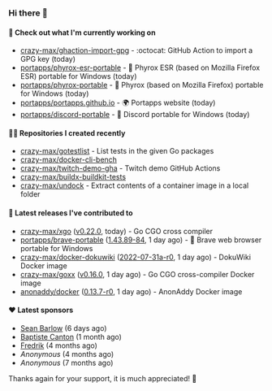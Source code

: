 ### Hi there 👋

#### 👷 Check out what I'm currently working on

- [crazy-max/ghaction-import-gpg](https://github.com/crazy-max/ghaction-import-gpg) - :octocat: GitHub Action to import a GPG key (today)
- [portapps/phyrox-esr-portable](https://github.com/portapps/phyrox-esr-portable) - 🚀 Phyrox ESR (based on Mozilla Firefox ESR) portable for Windows (today)
- [portapps/phyrox-portable](https://github.com/portapps/phyrox-portable) - 🚀 Phyrox (based on Mozilla Firefox) portable for Windows (today)
- [portapps/portapps.github.io](https://github.com/portapps/portapps.github.io) - 🌍 Portapps website (today)
- [portapps/discord-portable](https://github.com/portapps/discord-portable) - 🚀 Discord portable for Windows (today)

#### 👨‍💻 Repositories I created recently

- [crazy-max/gotestlist](https://github.com/crazy-max/gotestlist) - List tests in the given Go packages
- [crazy-max/docker-cli-bench](https://github.com/crazy-max/docker-cli-bench)
- [crazy-max/twitch-demo-gha](https://github.com/crazy-max/twitch-demo-gha) - Twitch demo GitHub Actions
- [crazy-max/buildx-buildkit-tests](https://github.com/crazy-max/buildx-buildkit-tests)
- [crazy-max/undock](https://github.com/crazy-max/undock) - Extract contents of a container image in a local folder

#### 🚀 Latest releases I've contributed to

- [crazy-max/xgo](https://github.com/crazy-max/xgo) ([v0.22.0](https://github.com/crazy-max/xgo/releases/tag/v0.22.0), today) - Go CGO cross compiler
- [portapps/brave-portable](https://github.com/portapps/brave-portable) ([1.43.89-84](https://github.com/portapps/brave-portable/releases/tag/1.43.89-84), 1 day ago) - 🚀 Brave web browser portable for Windows
- [crazy-max/docker-dokuwiki](https://github.com/crazy-max/docker-dokuwiki) ([2022-07-31a-r0](https://github.com/crazy-max/docker-dokuwiki/releases/tag/2022-07-31a-r0), 1 day ago) - DokuWiki Docker image
- [crazy-max/goxx](https://github.com/crazy-max/goxx) ([v0.16.0](https://github.com/crazy-max/goxx/releases/tag/v0.16.0), 1 day ago) - Go CGO cross-compiler Docker image
- [anonaddy/docker](https://github.com/anonaddy/docker) ([0.13.7-r0](https://github.com/anonaddy/docker/releases/tag/0.13.7-r0), 1 day ago) - AnonAddy Docker image

#### ❤️ Latest sponsors
- [Sean Barlow](https://github.com/woolrab6) (6 days ago)
- [Baptiste Canton](https://github.com/batmac) (1 month ago)
- [Fredrik](https://github.com/fredrikscode) (4 months ago)
- _Anonymous_ (4 months ago)
- _Anonymous_ (7 months ago)

Thanks again for your support, it is much appreciated! 🙏
